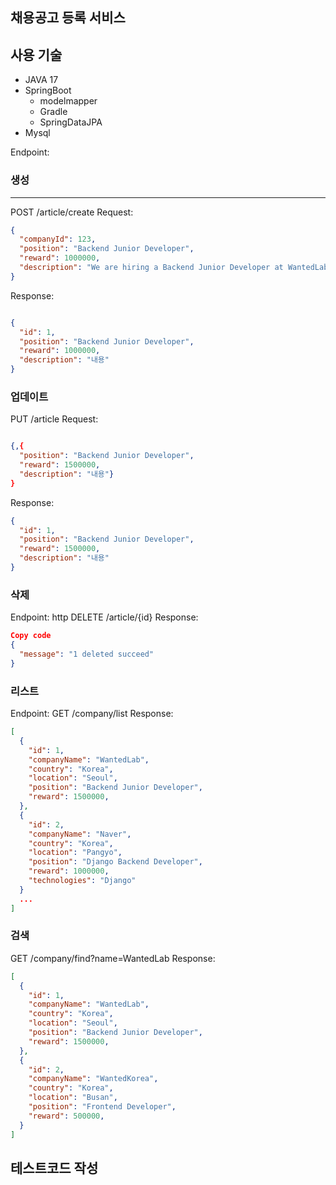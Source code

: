 ## 채용공고 등록 서비스

## 사용 기술
- JAVA 17
- SpringBoot
    - modelmapper
    - Gradle
    - SpringDataJPA
- Mysql



Endpoint:
### 생성
---
POST /article/create
Request:
```json
{
  "companyId": 123,
  "position": "Backend Junior Developer",
  "reward": 1000000,
  "description": "We are hiring a Backend Junior Developer at WantedLab. Qualifications include..."
}
```
Response:
```json

{
  "id": 1,
  "position": "Backend Junior Developer",
  "reward": 1000000,
  "description": "내용"
}
```
### 업데이트

PUT /article
Request:
```json

{,{
  "position": "Backend Junior Developer",
  "reward": 1500000,
  "description": "내용"}
}
```
Response:
```json
{
  "id": 1,
  "position": "Backend Junior Developer",
  "reward": 1500000,
  "description": "내용"
}
```
### 삭제

Endpoint:
http
DELETE /article/{id}
Response:

```json
Copy code
{
  "message": "1 deleted succeed"
}
```
### 리스트
Endpoint:
GET /company/list
Response:
```json
[
  {
    "id": 1,
    "companyName": "WantedLab",
    "country": "Korea",
    "location": "Seoul",
    "position": "Backend Junior Developer",
    "reward": 1500000,
  },
  {
    "id": 2,
    "companyName": "Naver",
    "country": "Korea",
    "location": "Pangyo",
    "position": "Django Backend Developer",
    "reward": 1000000,
    "technologies": "Django"
  }
  ...
]
```

### 검색

GET /company/find?name=WantedLab
Response:
```json
[
  {
    "id": 1,
    "companyName": "WantedLab",
    "country": "Korea",
    "location": "Seoul",
    "position": "Backend Junior Developer",
    "reward": 1500000,
  },
  {
    "id": 2,
    "companyName": "WantedKorea",
    "country": "Korea",
    "location": "Busan",
    "position": "Frontend Developer",
    "reward": 500000,
  }
]
```

## 테스트코드 작성
